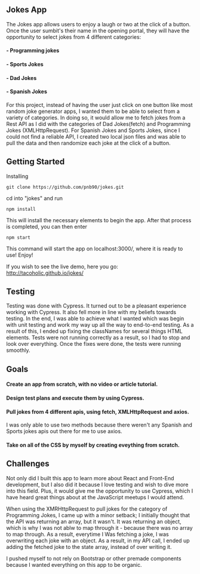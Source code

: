 ## Jokes App 

The Jokes app allows users to enjoy a laugh or two at the click of a button.  Once the user sumbit's their name in the opening portal, they will have the opportunity to select jokes from 4 different categories:
#### - Programming jokes
#### - Sports Jokes
#### - Dad Jokes
#### - Spanish Jokes

For this project, instead of having the user just click on one button like most random joke generator apps, I wanted them to be able to select from a variety of categories. In doing so, it would allow me to fetch jokes from a Rest API as I did with the categories of Dad Jokes(fetch) and Programming Jokes (XMLHttpRequest). For Spanish Jokes and Sports Jokes, since I could not find a reliable API, I created two local json files and was able to pull the data and then randomize each joke at the click of a button. 


## Getting Started
Installing

`git clone https://github.com/pnb90/jokes.git`

cd into "jokes" and run

`npm install`

This will install the necessary elements to begin the app. After that process is completed, you can then enter

`npm start`

This command will start the app on localhost:3000/, where it is ready to use! Enjoy!


If you wish to see the live demo, here you go:  http://tacoholic.github.io/jokes/

## Testing
Testing was done with Cypress. It turned out to be a pleasant experience working with Cypress. It also fell more in line with my beliefs towards testing. In the end, I was able to achieve what I wanted which was begin with unit testing and work my way up all the way to end-to-end testing.  As a result of this, I ended up fixing the classNames for several things HTML elements.  Tests were not running correctly as a result, so I had to stop and look over everything. Once the fixes were done, the tests were running smoothly. 

## Goals

#### Create an app from scratch, with no video or article tutorial.

#### Design test plans and execute them by using Cypress.

#### Pull jokes from 4 different apis, using fetch, XMLHttpRequest and axios.
I was only able to use two methods because there weren't any Spanish and Sports jokes apis out there for me to use axios.  

#### Take on all of the CSS by myself by creating eveything from scratch.



## Challenges
Not only did I built this app to learn more about React and Front-End development, but I also did it because I love testing and wish to dive more into this field. Plus, it would give me the opportunity to use Cypress, which I have heard great things about at the JavaScript meetups I would attend.

When using the XMRHttpRequest to pull jokes for the category of Programming Jokes, I came up with a minor setback; I initially thought that the API was returning an array, but it wasn't. It was returning an object, which is why I was not ablw to map through it - because there was no array to map through. As a result, everytime I Was fetching a joke, I was overwriting each joke with an object. As a result, in my API call, I ended up adding the fetched joke to the state array, instead of over writing it. 

I pushed myself to not rely on Bootstrap or other premade components because I wanted everything on this app to be organic. 




